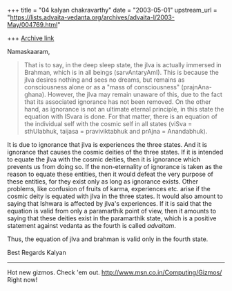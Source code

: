 +++
title = "04 kalyan chakravarthy"
date = "2003-05-01"
upstream_url = "https://lists.advaita-vedanta.org/archives/advaita-l/2003-May/004769.html"

+++
[Archive link](https://lists.advaita-vedanta.org/archives/advaita-l/2003-May/004769.html)

Namaskaaram,

>That is to say, in the deep sleep state, the
>jIva is actually immersed in Brahman, which is in all beings
>(sarvAntaryAmI). This is because the jIva desires nothing and sees no
>dreams, but remains as consciousness alone or as a "mass of consciousness"
>(prajnAna-ghana). However, the jIva may remain unaware of this, due to the
>fact that its associated ignorance has not been removed. On the other hand,
>as ignorance is not an ultimate eternal principle, in this state the
>equation with ISvara is done. For that matter, there is an equation of the
>individual self with the cosmic self in all states (viSva = sthUlabhuk,
>taijasa = praviviktabhuk and prAjna = Anandabhuk).

It is due to ignorance that jIva is experiences the three states. And it is
ignorance that causes the cosmic deities of the three states. If it is
intended to equate the jIva with the cosmic deities, then it is ignorance
which prevents us from doing so. If the non-eternality of ignorance is taken
as the reason to equate these entities, then it would defeat the very
purpose of these entities, for they exist only as long as ignorance exists.
Other problems, like confusion of fruits of karma, experiences etc. arise if
the cosmic deity is equated with jIva in the three states. It would also
amount to saying that Ishwara is affected by jIva's experiences. If it is
said that the equation is valid from only a paramarthik point of view, then
it amounts to saying that these deities exist in the paramarthik state,
which is a positive statement against vedanta as the fourth is called
*advaitam*.

Thus, the equation of jIva and brahman is valid only in the fourth state.

Best Regards
Kalyan






_________________________________________________________________
Hot new gizmos. Check 'em out. http://www.msn.co.in/Computing/Gizmos/ Right
now!


